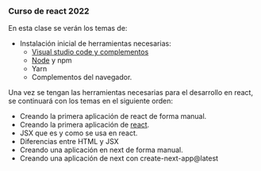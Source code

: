 ### Curso de react 2022
En esta clase se verán los temas de:
- Instalación inicial de herramientas necesarias:
	- [Visual studio code y complementos](https://code.visualstudio.com/)
	- [Node](https://nodejs.org/es/) y npm
	- Yarn
	- Complementos del navegador.
	
Una vez se tengan las herramientas necesarias para el desarrollo en react, se continuará con los temas  en el siguiente orden:
- Creando la primera aplicación de react  de forma manual.
- Creando la primera aplicación de [react](https://create-react-app.dev/).
- JSX que es y como se usa en react.
- Diferencias entre HTML y  JSX
- Creando una aplicación en next  de forma manual.
- Creando una aplicación de next con create-next-app@latest 


